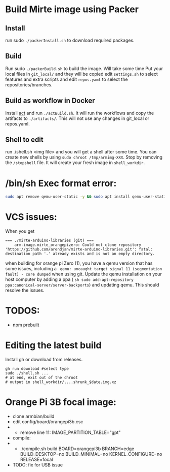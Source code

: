 # Build Mirte image using Packer

## Install
run sudo `./packerInstall.sh` to download required packages.

## Build
Run sudo `./packerBuild.sh` to build the image. Will take some time
Put your local files in `git_local/` and they will be copied
edit `settings.sh` to select features and extra scripts and edit `repos.yaml` to select the repositories/branches.

## Build as workflow in Docker
Install [act](https://github.com/nektos/act) and run `./actBuild.sh`. It will run the workflows and copy the artifacts to `./artifacts/`. This will not use any changes in git_local or repos.yaml.

## Shell to edit
run ./shell.sh \<img file> and you will get a shell after some time. You can create new shells by using `sudo chroot /tmp/armimg-XXX`. Stop by removing the `/stopshell` file. It will create your fresh image in `shell_workdir`.

# /bin/sh Exec format error:
```sh
sudo apt remove qemu-user-static -y && sudo apt install qemu-user-static
```
 
# VCS issues:
When you get 
```
=== ./mirte-arduino-libraries (git) ===
    arm-image.mirte_orangepizero: Could not clone repository 'https://github.com/arendjan/mirte-arduino-libraries.git': fatal: destination path '.' already exists and is not an empty directory.
```
when building for orange pi Zero (1), you have a qemu version that has some issues, including a ``` qemu: uncaught target signal 11 (segmentation fault) - core dumped``` when using git. Update the qemu installation on your host computer by adding a ppa ( ```sh sudo add-apt-repository ppa:canonical-server/server-backports```) and updating qemu. This should resolve the issues.

# TODOS:
- npm prebuilt

# Editing the latest build
Install gh or download from releases.
```
gh run download #select type
sudo ./shell.sh ...
# at end, exit out of the chroot
# output in shell_workdir/....shrunk_$date.img.xz
```


# Orange Pi 3B focal image:
- clone armbian/build
- edit config/board/orangepi3b.csc
- - remove line 11: IMAGE_PARTITION_TABLE="gpt"
- compile:
- - ./compile.sh build BOARD=orangepi3b BRANCH=edge BUILD_DESKTOP=no BUILD_MINIMAL=no KERNEL_CONFIGURE=no RELEASE=focal
- TODO: fix for USB issue